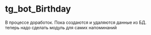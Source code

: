 # tg_bot_Birthday
В процессе доработок.
Пока создаются и удаляются данные из БД. теперь надо сделать модуль для самих напоминаний
